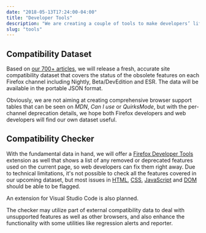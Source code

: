 ```yaml
---
date: "2018-05-13T17:24:00-04:00"
title: "Developer Tools"
description: "We are creating a couple of tools to make developers’ life easier."
slug: "tools"
---
```

## Compatibility Dataset

Based on [our 700+ articles](https://www.fxsitecompat.dev/en-CA/docs/), we will release a fresh, accurate site compatibility dataset that covers the status of the obsolete features on each Firefox channel including Nightly, Beta/DevEdition and ESR. The data will be available in the portable JSON format.

Obviously, we are not aiming at creating comprehensive browser support tables that can be seen on *MDN*, *Can I use* or *QuirksMode*, but with the per-channel deprecation details, we hope both Firefox developers and web developers will find our own dataset useful.

## Compatibility Checker

With the fundamental data in hand, we will offer a [Firefox Developer Tools](https://developer.mozilla.org/docs/Tools) extension as well that shows a list of any removed or deprecated features used on the current page, so web developers can fix them right away. Due to technical limitations, it's not possible to check all the features covered in our upcoming dataset, but most issues in [HTML](https://www.fxsitecompat.dev/en-CA/categories/html/), [CSS](https://www.fxsitecompat.dev/en-CA/categories/css/), [JavaScript](https://www.fxsitecompat.dev/en-CA/categories/javascript/) and [DOM](https://www.fxsitecompat.dev/en-CA/categories/dom/) should be able to be flagged.

An extension for Visual Studio Code is also planned.

The checker may utilize part of external compatibility data to deal with unsupported features as well as other browsers, and also enhance the functionality with some utilities like regression alerts and reporter.
